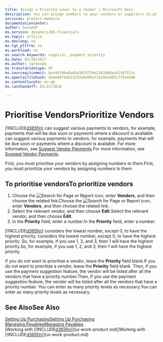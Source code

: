 ```yaml
---
title: Assign a Priority Level to a Vendor | Microsoft Docs
description: You can assign numbers to your vendors or suppliers to prioritise them and facilitate payment suggestions in Finance and Operations, Business edition.
services: project-madeira
documentationcenter: 
author: SorenGP
ms.service: dynamics365-financials
ms.topic: article
ms.devlang: na
ms.tgt_pltfrm: na
ms.workload: na
ms.search.keywords: supplier, payment priority
ms.date: 03/29/2017
ms.author: sgroespe
ms.translationtype: HT
ms.sourcegitcommit: bec0619be0a65e3625759e13d2866ac615d7513c
ms.openlocfilehash: d44e06f4dd33332e8d96e712e93ed05c7f0a920b
ms.contentlocale: en-gb
ms.lasthandoff: 03/22/2018

---
```

# <a name="prioritize-vendors"></a><span data-ttu-id="22c8d-103">Prioritise Vendors</span><span class="sxs-lookup"><span data-stu-id="22c8d-103">Prioritize Vendors</span></span>
[!INCLUDE[d365fin](includes/d365fin_md.md)]<span data-ttu-id="22c8d-104"> can suggest various payments to vendors, for example, payments that will be due soon or payments where a discount is available.</span><span class="sxs-lookup"><span data-stu-id="22c8d-104"> can suggest various payments to vendors, for example, payments that will be due soon or payments where a discount is available.</span></span> <span data-ttu-id="22c8d-105">For more information, see [Suggest Vendor Payments](payables-how-suggest-vendor-payments.md).</span><span class="sxs-lookup"><span data-stu-id="22c8d-105">For more information, see [Suggest Vendor Payments](payables-how-suggest-vendor-payments.md).</span></span>

<span data-ttu-id="22c8d-106">First, you must prioritise your vendors by assigning numbers to them.</span><span class="sxs-lookup"><span data-stu-id="22c8d-106">First, you must prioritize your vendors by assigning numbers to them.</span></span>

## <a name="to-prioritize-vendors"></a><span data-ttu-id="22c8d-107">To prioritise vendors</span><span class="sxs-lookup"><span data-stu-id="22c8d-107">To prioritize vendors</span></span>
1. <span data-ttu-id="22c8d-108">Choose the ![Search for Page or Report](media/ui-search/search_small.png "Search for Page or Report icon") icon, enter **Vendors**, and then choose the related link.</span><span class="sxs-lookup"><span data-stu-id="22c8d-108">Choose the ![Search for Page or Report](media/ui-search/search_small.png "Search for Page or Report icon") icon, enter **Vendors**, and then choose the related link.</span></span>
2. <span data-ttu-id="22c8d-109">Select the relevant vendor, and then choose **Edit**.</span><span class="sxs-lookup"><span data-stu-id="22c8d-109">Select the relevant vendor, and then choose **Edit**.</span></span>
3. <span data-ttu-id="22c8d-110">In the **Priority** field, enter a number.</span><span class="sxs-lookup"><span data-stu-id="22c8d-110">In the **Priority** field, enter a number.</span></span>

[!INCLUDE[d365fin](includes/d365fin_md.md)]<span data-ttu-id="22c8d-111"> considers the lowest number, except 0, to have the highest priority.</span><span class="sxs-lookup"><span data-stu-id="22c8d-111"> considers the lowest number, except 0, to have the highest priority.</span></span> <span data-ttu-id="22c8d-112">So, for example, if you use 1, 2, and 3, then 1 will have the highest priority.</span><span class="sxs-lookup"><span data-stu-id="22c8d-112">So, for example, if you use 1, 2, and 3, then 1 will have the highest priority.</span></span>

<span data-ttu-id="22c8d-113">If you do not want to prioritise a vendor, leave the **Priority** field blank.</span><span class="sxs-lookup"><span data-stu-id="22c8d-113">If you do not want to prioritize a vendor, leave the **Priority** field blank.</span></span> <span data-ttu-id="22c8d-114">Then, if you use the payment suggestion feature, the vendor will be listed after all the vendors that have a priority number.</span><span class="sxs-lookup"><span data-stu-id="22c8d-114">Then, if you use the payment suggestion feature, the vendor will be listed after all the vendors that have a priority number.</span></span> <span data-ttu-id="22c8d-115">You can enter as many priority levels as necessary.</span><span class="sxs-lookup"><span data-stu-id="22c8d-115">You can enter as many priority levels as necessary.</span></span>

## <a name="see-also"></a><span data-ttu-id="22c8d-116">See Also</span><span class="sxs-lookup"><span data-stu-id="22c8d-116">See Also</span></span>
[<span data-ttu-id="22c8d-117">Setting Up Purchasing</span><span class="sxs-lookup"><span data-stu-id="22c8d-117">Setting Up Purchasing</span></span>](purchasing-setup-purchasing.md)  
[<span data-ttu-id="22c8d-118">Managing Payables</span><span class="sxs-lookup"><span data-stu-id="22c8d-118">Managing Payables</span></span>](payables-manage-payables.md)  
<span data-ttu-id="22c8d-119">[Working with [!INCLUDE[d365fin](includes/d365fin_md.md)]](ui-work-product.md)</span><span class="sxs-lookup"><span data-stu-id="22c8d-119">[Working with [!INCLUDE[d365fin](includes/d365fin_md.md)]](ui-work-product.md)</span></span>

